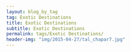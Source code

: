 ```yaml
---
layout: blog_by_tag
tag: Exotic Destinations
title: Exotic Destinations
subtitle: Exotic Destinations
permalink: tags/Exotic Destinations/
header-img: "img/2015-04-27/tal_chapar7.jpg"
---
```

